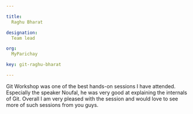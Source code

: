 ```yaml
---

title:
  Raghu Bharat

designation:
  Team lead

org:
  MyParichay

key: git-raghu-bharat 

---
```


Git Workshop was one of the best hands-on sessions I have attended. Especially the speaker Noufal, he was very good at explaining the internals of Git. Overall I am very pleased with the session and would love to see more of such sessions from you guys.

